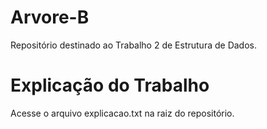 # Arvore-B

Repositório destinado ao Trabalho 2 de Estrutura de Dados.

# Explicação do Trabalho

Acesse o arquivo explicacao.txt na raiz do repositório.
